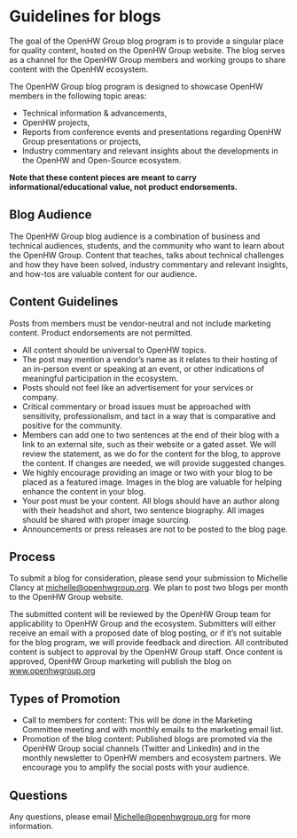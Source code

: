 # Guidelines for blogs

The goal of the OpenHW Group blog program is to provide a singular place for quality content, hosted on the OpenHW Group website. The blog serves as a channel for the OpenHW Group members and working groups to share content with the OpenHW ecosystem.

The OpenHW Group blog program is designed to showcase OpenHW members in the following topic areas:
- Technical information & advancements,
- OpenHW projects,
- Reports from conference events and presentations regarding OpenHW Group presentations or projects,
- Industry commentary and relevant insights about the developments in the OpenHW and Open-Source ecosystem.

**Note that these content pieces are meant to carry informational/educational value, not product endorsements.**

## Blog Audience

The OpenHW Group blog audience is a combination of business and technical audiences, students, and the community who want to learn about the OpenHW Group. Content that teaches, talks about technical challenges and how they have been solved, industry commentary and relevant insights, and how-tos are valuable content for our audience.

## Content Guidelines

Posts from members must be vendor-neutral and not include marketing content. Product endorsements are not permitted.
- All content should be universal to OpenHW topics.
- The post may mention a vendor’s name as it relates to their hosting of an in-person event or speaking at an event, or other indications of meaningful participation in the ecosystem.
- Posts should not feel like an advertisement for your services or company.
- Critical commentary or broad issues must be approached with sensitivity, professionalism, and tact in a way that is comparative and positive for the community.
- Members can add one to two sentences at the end of their blog with a link to an external site, such as their website or a gated asset. We will review the statement, as we do for the content for the blog, to approve the content. If changes are needed, we will provide suggested changes.
- We highly encourage providing an image or two with your blog to be placed as a featured image. Images in the blog are valuable for helping enhance the content in your blog. 
- Your post must be your content. All blogs should have an author along with their headshot and short, two sentence biography. All images should be shared with proper image sourcing. 
- Announcements or press releases are not to be posted to the blog page. 

## Process

To submit a blog for consideration, please send your submission to Michelle Clancy at michelle@openhwgroup.org.  We plan to post two blogs per month to the OpenHW Group website.

The submitted content will be reviewed by the OpenHW Group team for applicability to OpenHW Group and the ecosystem.  Submitters will either receive an email with a proposed date of blog posting, or if it’s not suitable for the blog program, we will provide feedback and direction.
All contributed content is subject to approval by the OpenHW Group staff.  Once content is approved, OpenHW Group marketing will publish the blog on www.openhwgroup.org 

## Types of Promotion

- Call to members for content: This will be done in the Marketing Committee meeting and with monthly emails to the marketing email list.
- Promotion of the blog content: Published blogs are promoted via the OpenHW Group social channels (Twitter and LinkedIn) and in the monthly newsletter to OpenHW members and ecosystem partners. We encourage you to amplify the social posts with your audience.

## Questions

Any questions, please email Michelle@openhwgroup.org for more information. 
